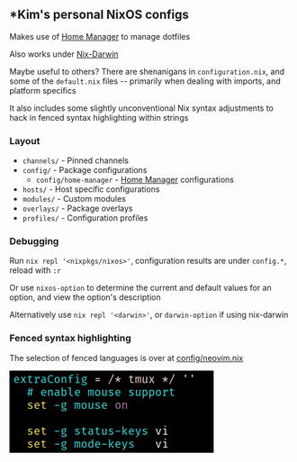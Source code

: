 ## *Kim's personal NixOS configs

Makes use of [Home Manager](https://github.com/rycee/home-manager) to manage
dotfiles

Also works under [Nix-Darwin](https://github.com/LnL7/nix-darwin)

Maybe useful to others?  There are shenanigans in `configuration.nix`, and some
of the `default.nix` files -- primarily when dealing with imports, and platform
specifics

It also includes some slightly unconventional Nix syntax adjustments to hack in
fenced syntax highlighting within strings

### Layout
- `channels/` - Pinned channels
- `config/` - Package configurations
  - `config/home-manager` - [Home Manager](https://github.com/rycee/home-manager) configurations
- `hosts/` - Host specific configurations
- `modules/` - Custom  modules
- `overlays/` - Package overlays
- `profiles/` - Configuration profiles

### Debugging
Run `nix repl '<nixpkgs/nixos>'`, configuration results are under `config.*`,
reload with `:r`

Or use `nixos-option` to determine the current and default values for an option,
and view the option's description

Alternatively use `nix repl '<darwin>'`, or `darwin-option` if using nix-darwin

### Fenced syntax highlighting

The selection of fenced languages is over at [config/neovim.nix](config/neovim.nix)

![Tmux syntax highlighting in Vim](screenshots/tmux.png)
